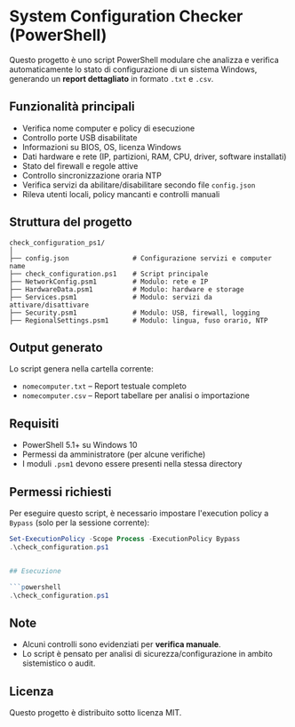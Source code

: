 # System Configuration Checker (PowerShell)

Questo progetto è uno script PowerShell modulare che analizza e verifica automaticamente lo stato di configurazione di un sistema Windows, generando un **report dettagliato** in formato `.txt` e `.csv`.

## Funzionalità principali

- Verifica nome computer e policy di esecuzione
- Controllo porte USB disabilitate
- Informazioni su BIOS, OS, licenza Windows
- Dati hardware e rete (IP, partizioni, RAM, CPU, driver, software installati)
- Stato del firewall e regole attive
- Controllo sincronizzazione oraria NTP
- Verifica servizi da abilitare/disabilitare secondo file `config.json`
- Rileva utenti locali, policy mancanti e controlli manuali

## Struttura del progetto

```
check_configuration_ps1/
│
├── config.json                # Configurazione servizi e computer name
├── check_configuration.ps1    # Script principale
├── NetworkConfig.psm1         # Modulo: rete e IP
├── HardwareData.psm1          # Modulo: hardware e storage
├── Services.psm1              # Modulo: servizi da attivare/disattivare
├── Security.psm1              # Modulo: USB, firewall, logging
├── RegionalSettings.psm1      # Modulo: lingua, fuso orario, NTP
```

## Output generato

Lo script genera nella cartella corrente:

- `nomecomputer.txt` – Report testuale completo
- `nomecomputer.csv` – Report tabellare per analisi o importazione

## Requisiti

- PowerShell 5.1+ su Windows 10
- Permessi da amministratore (per alcune verifiche)
- I moduli `.psm1` devono essere presenti nella stessa directory

## Permessi richiesti

Per eseguire questo script, è necessario impostare l'execution policy a `Bypass` (solo per la sessione corrente):

````powershell
Set-ExecutionPolicy -Scope Process -ExecutionPolicy Bypass
.\check_configuration.ps1


## Esecuzione

```powershell
.\check_configuration.ps1
````

## Note

- Alcuni controlli sono evidenziati per **verifica manuale**.
- Lo script è pensato per analisi di sicurezza/configurazione in ambito sistemistico o audit.

## Licenza

Questo progetto è distribuito sotto licenza MIT.
